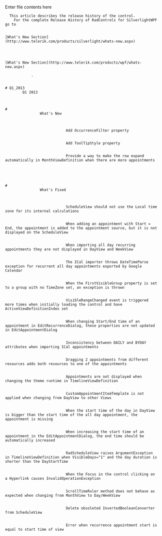 Enter file contents here<?xml version="1.0" encoding="utf-8"?>
  
    
      This article describes the release history of the control.
  		For the complete Release History of RadControls for SilverlightWPF go to 
			
				
    [What's New Section](http://www.telerik.com/products/silverlight/whats-new.aspx)
  
			
				
					
    [What's New Section](http://www.telerik.com/products/wpf/whats-new.aspx)
  
				.
    
		
    # Q1_2013
			Q1 2013
			
			
				
    # 
					What's New
					
						
							
								Add OccurrenceFilter property
							
							
								Add ToolTipStyle property
							
							
								Provide a way to make the row expand automatically in MonthViewDefinition when there are more appointments 
													
						
					
				
				
    # 
					What's Fixed
					
						
							
								ScheduleView should not use the Local time zone for its internal calculations
							
							
								When adding an appointment with Start = End, the appointment is added to the appointment source, but it is not displayed on the ScheduleView
							
							
								When importing all day recurring appointments they are not displayed in DayView and WeekView
							
							
								The ICal importer throws DateTimeParse exception for recurrent all day appointments exported by Google Calendar 
							
							
								When the FirstVisibleGroup property is set to a group with no TimeZone set, an exception is thrown 
							
							
								VisibleRangeChanged event is triggered more times when initially loading the control and have ActiveViewDefinitionIndex set
							
							
								When changing Start/End time of an appointment in EditRecurrenceDialog, these properties are not updated in EditAppointmentDialog 
							
							
								Inconsistency between DAILY and BYDAY attributes when importing ICal appointments 
							
							
								Dragging 2 appointments from different resources adds both resources to one of the appointments 
							
							
								Appointments are not displayed when changing the theme runtime in TimelineViewDefinition
							
							
								CustomAppointmentItemTemplate is not applied when changing from DayView to other Views 
							
							
								When the start time of the day in DayView is bigger than the start time of the all day appointment, the appointment is missing 
							
							
								When increasing the start time of an appointment in the EditAppointmentDialog, the end time should be automatically increased
							
							
								RadScheduleView raises ArgumentException in TimelineViewDefinition when VisibleDays="1" and the day duration is shorter than the DayStartTime
							
							
								When the Focus in the control clicking on a Hyperlink causes InvalidOperationException 
							
							
								ScrollTimeRuler method does not behave as expected when changing from MonthView to Day/WeekView 
							
							
								Delete obsoleted InvertedBooleanConverter from ScheduleView 
							
							
								Error when recurrence appointment start is equal to start time of view
													
						
					
				
			
    
    
  
    
  
